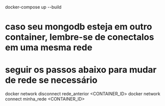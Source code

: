docker-compose up --build

# caso seu mongodb esteja em outro container, lembre-se de conectalos em uma mesma rede
# seguir os passos abaixo para mudar de rede se necessário
docker network disconnect rede_anterior <CONTAINER_ID>
docker network connect minha_rede <CONTAINER_ID>